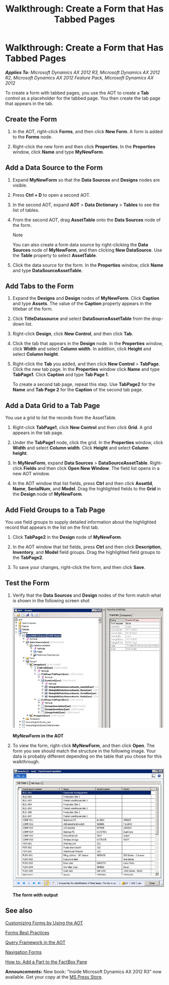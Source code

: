 ﻿---
title: 'Walkthrough: Create a Form that Has Tabbed Pages'
TOCTitle: 'Walkthrough: Create a Form that Has Tabbed Pages'
ms:assetid: fd3e193c-ef0a-4680-838e-18aa516abd2d
ms:mtpsurl: https://msdn.microsoft.com/en-us/library/Gg865416(v=AX.60)
ms:contentKeyID: 35254207
ms.date: 05/18/2015
mtps_version: v=AX.60
---

# Walkthrough: Create a Form that Has Tabbed Pages 


_**Applies To:** Microsoft Dynamics AX 2012 R3, Microsoft Dynamics AX 2012 R2, Microsoft Dynamics AX 2012 Feature Pack, Microsoft Dynamics AX 2012_

To create a form with tabbed pages, you use the AOT to create a **Tab** control as a placeholder for the tabbed page. You then create the tab page that appears in the tab.

## Create the Form

1.  In the AOT, right-click **Forms**, and then click **New Form**. A form is added to the **Forms** node.

2.  Right-click the new form and then click **Properties**. In the **Properties** window, click **Name** and type **MyNewForm**.

## Add a Data Source to the Form

1.  Expand **MyNewForm** so that the **Data Sources** and **Designs** nodes are visible.

2.  Press **Ctrl + D** to open a second AOT.

3.  In the second AOT, expand **AOT** \> **Data Dictionary** \> **Tables** to see the list of tables.

4.  From the second AOT, drag **AssetTable** onto the **Data Sources** node of the form.
    

    > [!NOTE]
    > <P>You can also create a form data source by right-clicking the <STRONG>Data Sources</STRONG> node of <STRONG>MyNewForm</STRONG>, and then clicking <STRONG>New DataSource</STRONG>. Use the <STRONG>Table</STRONG> property to select <STRONG>AssetTable</STRONG>.</P>



5.  Click the data source for the form. In the **Properties** window, click **Name** and type **DataSourceAssetTable**.

## Add Tabs to the Form

1.  Expand the **Designs** and **Design** nodes of **MyNewForm**. Click **Caption** and type **Assets**. The value of the **Caption** property appears in the titlebar of the form.

2.  Click **TitleDatasource** and select **DataSourceAssetTable** from the drop-down list.

3.  Right-click **Design**, click **New Control**, and then click **Tab**.

4.  Click the tab that appears in the **Design** node. In the **Properties** window, click **Width** and select **Column width**. In addition, click **Height** and select **Column height**.

5.  Right-click the **Tab** you added, and then click **New Control** \> **TabPage**. Click the new tab page. In the **Properties** window click **Name** and type **TabPage1**. Click **Caption** and type **Tab Page 1**.
    
    To create a second tab page, repeat this step. Use **TabPage2** for the **Name** and **Tab Page 2** for the **Caption** of the second tab page.

## Add a Data Grid to a Tab Page

You use a grid to list the records from the AssetTable.

1.  Right-click **TabPage1**, click **New Control** and then click **Grid**. A grid appears in the tab page.

2.  Under the **TabPage1** node, click the grid. In the **Properties** window, click **Width** and select **Column width**. Click **Height** and select **Column height**.

3.  In **MyNewForm**, expand **Data Sources** \> **DataSourceAssetTable**. Right-click **Fields** and then click **Open New Window**. The field list opens in a new AOT window.

4.  In the AOT window that list fields, press **Ctrl** and then click **AssetId**, **Name**, **SerialNum**, and **Model**. Drag the highlighted fields to the **Grid** in the **Design** node of **MyNewForm**.

## Add Field Groups to a Tab Page

You use field groups to supply detailed information about the highlighted record that appears in the list on the first tab.

1.  Click **TabPage2** in the **Design** node of **MyNewForm**.

2.  In the AOT window that list fields, press **Ctrl** and then click **Description**, **Inventory**, and **Model** field groups. Drag the highlighted field groups to the **TabPage2**.

3.  To save your changes, right-click the form, and then click **Save**.

## Test the Form

1.  Verify that the **Data Sources** and **Design** nodes of the form match what is shown in the following screen shot
    
    ![Create form](images/Gg865416.AOTFormsCreateTabsForm(en-us,AX.60).jpg "Create form")
    
    **MyNewForm in the AOT**

2.  To view the form, right-click **MyNewForm**, and then click **Open**. The form you see should match the structure in the following image. Your data is probably different depending on the table that you chose for this walkthrough.
    
    ![Run form](images/Gg865416.AOTFormsCreateTabsRun(en-us,AX.60).jpg "Run form")
    
    **The form with output**

## See also

[Customizing Forms by Using the AOT](customizing-forms-by-using-the-aot.md)

[Forms Best Practices](forms-best-practices.md)

[Query Framework in the AOT](query-framework-in-the-aot.md)

[Navigation Forms](navigation-forms.md)

[How to: Add a Part to the FactBox Pane](how-to-add-a-part-to-the-factbox-pane.md)

  
**Announcements:** New book: "Inside Microsoft Dynamics AX 2012 R3" now available. Get your copy at the [MS Press Store](https://www.microsoftpressstore.com/store/inside-microsoft-dynamics-ax-2012-r3-9780735685109).


